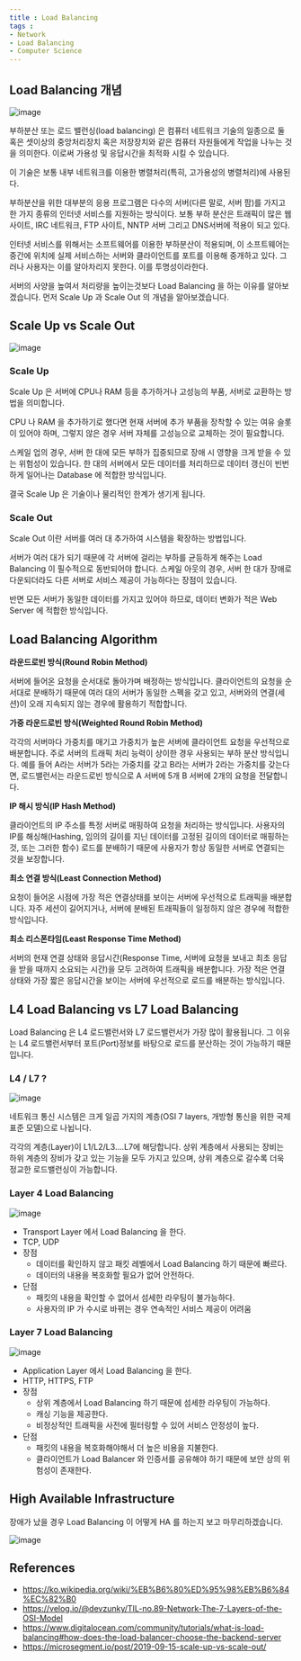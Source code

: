 ```yaml
---
title : Load Balancing 
tags :
- Network
- Load Balancing
- Computer Science
---
```


## Load Balancing 개념

![image](https://user-images.githubusercontent.com/44635266/81061560-852fb880-8f0f-11ea-96c7-77710cad818f.png)

부하분산 또는 로드 밸런싱(load balancing) 은 컴퓨터 네트워크 기술의 일종으로 둘 혹은 셋이상의 중앙처리장치 혹은 저장장치와 같은 컴퓨터 자원들에게 작업을 나누는 것을 의미한다. 이로써 가용성 및 응답시간을 최적화 시킬 수 있습니다.

이 기술은 보통 내부 네트워크를 이용한 병렬처리(특히, 고가용성의 병렬처리)에 사용된다.

부하분산을 위한 대부분의 응용 프로그램은 다수의 서버(다른 말로, 서버 팜)를 가지고 한 가지 종류의 인터넷 서비스를 지원하는 방식이다. 보통 부하 분산은 트래픽이 많은 웹 사이트, IRC 네트워크, FTP 사이트, NNTP 서버 그리고 DNS서버에 적용이 되고 있다.

인터넷 서비스를 위해서는 소프트웨어를 이용한 부하분산이 적용되며, 이 소프트웨어는 중간에 위치에 실제 서비스하는 서버와 클라이언트를 포트를 이용해 중개하고 있다. 그러나 사용자는 이를 알아차리지 못한다. 이를 투명성이라한다.

서버의 사양을 높여서 처리량을 높이는것보다 Load Balancing 을 하는 이유를 알아보겠습니다. 먼저 Scale Up 과 Scale Out 의 개념을 알아보겠습니다.

## Scale Up vs Scale Out

![image](https://user-images.githubusercontent.com/44635266/81062908-d345bb80-8f11-11ea-9196-b20d2d3aa649.png)

### Scale Up

Scale Up 은 서버에 CPU나 RAM 등을 추가하거나 고성능의 부품, 서버로 교환하는 방법을 의미합니다. 

CPU 나 RAM 을 추가하기로 했다면 현재 서버에 추가 부품을 장착할 수 있는 여유 슬롯이 있어야 하며, 그렇지 않은 경우 서버 자체를 고성능으로 교체하는 것이 필요합니다. 

스케일 업의 경우, 서버 한 대에 모든 부하가 집중되므로 장애 시 영향을 크게 받을 수 있는 위험성이 있습니다. 한 대의 서버에서 모든 데이터를 처리하므로 데이터 갱신이 빈번하게 일어나는 Database 에 적합한 방식입니다.

결국 Scale Up 은 기술이나 물리적인 한계가 생기게 됩니다. 

### Scale Out

Scale Out 이란 서버를 여러 대 추가하여 시스템을 확장하는 방법입니다.

서버가 여러 대가 되기 때문에 각 서버에 걸리는 부하를 균등하게 해주는 Load Balancing 이 필수적으로 동반되어야 합니다. 스케일 아웃의 경우, 서버 한 대가 장애로 다운되더라도 다른 서버로 서비스 제공이 가능하다는 장점이 있습니다.

반면 모든 서버가 동일한 데이터를 가지고 있어야 하므로, 데이터 변화가 적은 Web Server 에 적합한 방식입니다.

## Load Balancing Algorithm

**라운드로빈 방식(Round Robin Method)**

서버에 들어온 요청을 순서대로 돌아가며 배정하는 방식입니다. 클라이언트의 요청을 순서대로 분배하기 때문에 여러 대의 서버가 동일한 스펙을 갖고 있고, 서버와의 연결(세션)이 오래 지속되지 않는 경우에 활용하기 적합합니다.

**가중 라운드로빈 방식(Weighted Round Robin Method)**

각각의 서버마다 가중치를 매기고 가중치가 높은 서버에 클라이언트 요청을 우선적으로 배분합니다. 주로 서버의 트래픽 처리 능력이 상이한 경우 사용되는 부하 분산 방식입니다. 예를 들어 A라는 서버가 5라는 가중치를 갖고 B라는 서버가 2라는 가중치를 갖는다면, 로드밸런서는 라운드로빈 방식으로 A 서버에 5개 B 서버에 2개의 요청을 전달합니다.

**IP 해시 방식(IP Hash Method)**

클라이언트의 IP 주소를 특정 서버로 매핑하여 요청을 처리하는 방식입니다. 사용자의 IP를 해싱해(Hashing, 임의의 길이를 지닌 데이터를 고정된 길이의 데이터로 매핑하는 것, 또는 그러한 함수) 로드를 분배하기 때문에 사용자가 항상 동일한 서버로 연결되는 것을 보장합니다. 

**최소 연결 방식(Least Connection Method)**

요청이 들어온 시점에 가장 적은 연결상태를 보이는 서버에 우선적으로 트래픽을 배분합니다. 자주 세션이 길어지거나, 서버에 분배된 트래픽들이 일정하지 않은 경우에 적합한 방식입니다.

**최소 리스폰타임(Least Response Time Method)**

서버의 현재 연결 상태와 응답시간(Response Time, 서버에 요청을 보내고 최초 응답을 받을 때까지 소요되는 시간)을 모두 고려하여 트래픽을 배분합니다. 가장 적은 연결 상태와 가장 짧은 응답시간을 보이는 서버에 우선적으로 로드를 배분하는 방식입니다.

## L4 Load Balancing vs L7 Load Balancing

Load Balancing 은 L4 로드밸런서와 L7 로드밸런서가 가장 많이 활용됩니다. 그 이유는 L4 로드밸런서부터 포트(Port)정보를 바탕으로 로드를 분산하는 것이 가능하기 때문입니다.

### L4 / L7 ?

![image](https://user-images.githubusercontent.com/44635266/81061839-025b2d80-8f10-11ea-8bef-81ba50b5d32c.png)

네트워크 통신 시스템은 크게 일곱 가지의 계층(OSI 7 layers, 개방형 통신을 위한 국제 표준 모델)으로 나뉩니다. 

각각의 계층(Layer)이 L1/L2/L3‥‥L7에 해당합니다. 상위 계층에서 사용되는 장비는 하위 계층의 장비가 갖고 있는 기능을 모두 가지고 있으며, 상위 계층으로 갈수록 더욱 정교한 로드밸런싱이 가능합니다.

### Layer 4 Load Balancing

![image](https://user-images.githubusercontent.com/44635266/81062459-f754cd00-8f10-11ea-82d5-87cc9b95fabd.png)

* Transport Layer 에서 Load Balancing 을 한다.
* TCP, UDP
* 장점
  * 데이터를 확인하지 않고 패킷 레벨에서 Load Balancing 하기 때문에 빠르다.
  * 데이터의 내용을 복호화할 필요가 없어 안전하다.
* 단점
  * 패킷의 내용을 확인할 수 없어서 섬세한 라우팅이 불가능하다.
  * 사용자의 IP 가 수시로 바뀌는 경우 연속적인 서비스 제공이 어려움

### Layer 7 Load Balancing

![image](https://user-images.githubusercontent.com/44635266/81062476-fe7bdb00-8f10-11ea-830d-ac96307cbe85.png)

* Application Layer 에서 Load Balancing 을 한다.
* HTTP, HTTPS, FTP
* 장점  
  * 상위 계층에서 Load Balancing 하기 때문에 섬세한 라우팅이 가능하다.
  * 캐싱 기능을 제공한다.
  * 비정상적인 트래픽을 사전에 필터링할 수 있어 서비스 안정성이 높다.
* 단점
  * 패킷의 내용을 복호화해야해서 더 높은 비용을 지불한다.
  * 클라이언트가 Load Balancer 와 인증서를 공유해야 하기 때문에 보안 상의 위험성이 존재한다.

## High Available Infrastructure

장애가 났을 경우 Load Balancing 이 어떻게 HA 를 하는지 보고 마무리하겠습니다.

![image](https://assets.digitalocean.com/articles/high_availability/ha-diagram-animated.gif)

## References

* https://ko.wikipedia.org/wiki/%EB%B6%80%ED%95%98%EB%B6%84%EC%82%B0
* https://velog.io/@devzunky/TIL-no.89-Network-The-7-Layers-of-the-OSI-Model
* https://www.digitalocean.com/community/tutorials/what-is-load-balancing#how-does-the-load-balancer-choose-the-backend-server
* https://microsegment.io/post/2019-09-15-scale-up-vs-scale-out/